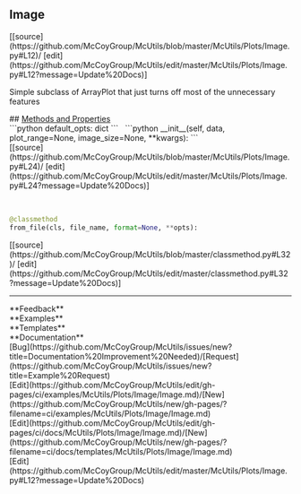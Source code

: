 ## <a id="McUtils.Plots.Image.Image">Image</a> 

<div class="docs-source-link" markdown="1">
[[source](https://github.com/McCoyGroup/McUtils/blob/master/McUtils/Plots/Image.py#L12)/
[edit](https://github.com/McCoyGroup/McUtils/edit/master/McUtils/Plots/Image.py#L12?message=Update%20Docs)]
</div>

Simple subclass of ArrayPlot that just turns off most of the unnecessary features







<div class="collapsible-section">
 <div class="collapsible-section collapsible-section-header" markdown="1">
## <a class="collapse-link" data-toggle="collapse" href="#methods" markdown="1"> Methods and Properties</a> <a class="float-right" data-toggle="collapse" href="#methods"><i class="fa fa-chevron-down"></i></a>
 </div>
 <div class="collapsible-section collapsible-section-body collapse show" id="methods" markdown="1">
 ```python
default_opts: dict
```
<a id="McUtils.Plots.Image.Image.__init__" class="docs-object-method">&nbsp;</a> 
```python
__init__(self, data, plot_range=None, image_size=None, **kwargs): 
```
<div class="docs-source-link" markdown="1">
[[source](https://github.com/McCoyGroup/McUtils/blob/master/McUtils/Plots/Image.py#L24)/
[edit](https://github.com/McCoyGroup/McUtils/edit/master/McUtils/Plots/Image.py#L24?message=Update%20Docs)]
</div>


<a id="McUtils.Plots.Image.Image.from_file" class="docs-object-method">&nbsp;</a> 
```python
@classmethod
from_file(cls, file_name, format=None, **opts): 
```
<div class="docs-source-link" markdown="1">
[[source](https://github.com/McCoyGroup/McUtils/blob/master/classmethod.py#L32)/
[edit](https://github.com/McCoyGroup/McUtils/edit/master/classmethod.py#L32?message=Update%20Docs)]
</div>
 </div>
</div>












---


<div markdown="1" class="text-secondary">
<div class="container">
  <div class="row">
   <div class="col" markdown="1">
**Feedback**   
</div>
   <div class="col" markdown="1">
**Examples**   
</div>
   <div class="col" markdown="1">
**Templates**   
</div>
   <div class="col" markdown="1">
**Documentation**   
</div>
   <div class="col" markdown="1">
   
</div>
   <div class="col" markdown="1">
   
</div>
   <div class="col" markdown="1">
   
</div>
</div>
  <div class="row">
   <div class="col" markdown="1">
[Bug](https://github.com/McCoyGroup/McUtils/issues/new?title=Documentation%20Improvement%20Needed)/[Request](https://github.com/McCoyGroup/McUtils/issues/new?title=Example%20Request)   
</div>
   <div class="col" markdown="1">
[Edit](https://github.com/McCoyGroup/McUtils/edit/gh-pages/ci/examples/McUtils/Plots/Image/Image.md)/[New](https://github.com/McCoyGroup/McUtils/new/gh-pages/?filename=ci/examples/McUtils/Plots/Image/Image.md)   
</div>
   <div class="col" markdown="1">
[Edit](https://github.com/McCoyGroup/McUtils/edit/gh-pages/ci/docs/McUtils/Plots/Image/Image.md)/[New](https://github.com/McCoyGroup/McUtils/new/gh-pages/?filename=ci/docs/templates/McUtils/Plots/Image/Image.md)   
</div>
   <div class="col" markdown="1">
[Edit](https://github.com/McCoyGroup/McUtils/edit/master/McUtils/Plots/Image.py#L12?message=Update%20Docs)   
</div>
   <div class="col" markdown="1">
   
</div>
   <div class="col" markdown="1">
   
</div>
   <div class="col" markdown="1">
   
</div>
</div>
</div>
</div>